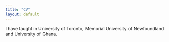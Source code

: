 ```yaml
---
title: "CV"
layout: default
---
```

I have taught in University of Toronto, Memorial University of Newfoundland and University of Ghana.
